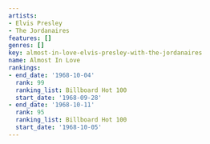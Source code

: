 ```yaml
---
artists:
- Elvis Presley
- The Jordanaires
features: []
genres: []
key: almost-in-love-elvis-presley-with-the-jordanaires
name: Almost In Love
rankings:
- end_date: '1968-10-04'
  rank: 99
  ranking_list: Billboard Hot 100
  start_date: '1968-09-28'
- end_date: '1968-10-11'
  rank: 95
  ranking_list: Billboard Hot 100
  start_date: '1968-10-05'
---
```



